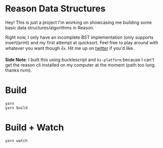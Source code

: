 # Reason Data Structures

Hey! This is just a project I'm working on showcasing me building some basic data structures/algorithms in Reason.

Right now, I only have an incomplete BST implementation (only supports insert/print) and my first attempt at quicksort. Feel free to play around with whatever you want though 👍. Hit me up on [twitter](https://twitter.com/jakedawkins) if you'd like.

**Side Note**: I built this using bucklescript and `bs-platform` because I can't get the reason cli installed on my computer at the moment (path too long. thanks nvm).

# Build

```
yarn
yarn build
```

# Build + Watch

```
yarn watch
```